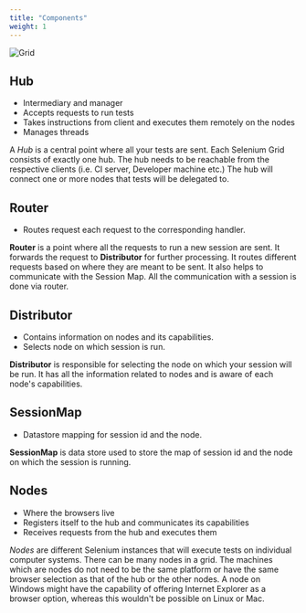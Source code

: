 ```yaml
---
title: "Components"
weight: 1
---
```


![Grid](/images/grid4.png)

## Hub
* Intermediary and manager
* Accepts requests to run tests
* Takes instructions from client and executes them remotely on the nodes
* Manages threads

A _Hub_ is a central point where all your tests are sent.
Each Selenium Grid consists of exactly one hub. The hub needs to be reachable
from the respective clients (i.e. CI server, Developer machine etc.)
The hub will connect one or more nodes
that tests will be delegated to.

## Router
* Routes request each request to the corresponding handler.

__Router__ is a point where all the requests to run a new session are sent.
It forwards the request to __Distributor__ for further processing. It routes different
requests based on where they are meant to be sent. It also helps to communicate with the
Session Map. All the communication with a session is done via router.

## Distributor
* Contains information on nodes and its capabilities.
* Selects node on which session is run.

__Distributor__ is responsible for selecting the node on which your session will be run.
It has all the information related to nodes and is aware of each node's capabilities.

## SessionMap
* Datastore mapping for session id and the node.

__SessionMap__ is data store used to store the map of session id and the node on which the session is running.

## Nodes

* Where the browsers live
* Registers itself to the hub and communicates its capabilities
* Receives requests from the hub and executes them

_Nodes_ are different Selenium instances
that will execute tests on individual computer systems.
There can be many nodes in a grid.
The machines which are nodes do not need to be the same platform
or have the same browser selection as that of the hub or the other nodes.
A node on Windows might have the capability of
offering Internet Explorer as a browser option,
whereas this wouldn't be possible on Linux or Mac.

